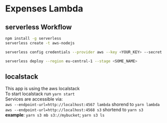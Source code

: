 # Expenses Lambda

## serverless Workflow

```bash
npm install -g serverless
serverless create -t aws-nodejs

serverless config credentials --provider aws --key <YOUR_KEY> --secret <YOUR_SECRET> -o

serverless deploy --region eu-central-1 --stage <SOME_NAME>

```

## localstack

This app is using the aws localstack  
To start localstack run `yarn start`  
Services are accessible via:  
`aws --endpoint-url=http://localhost:4567 lambda` shorend to `yarn lambda`  
`aws --endpoint-url=http://localhost:4568 s3` shortend to `yarn s3`  
**example**: `yarn s3 mb s3://mybucket`; `yarn s3 ls`

